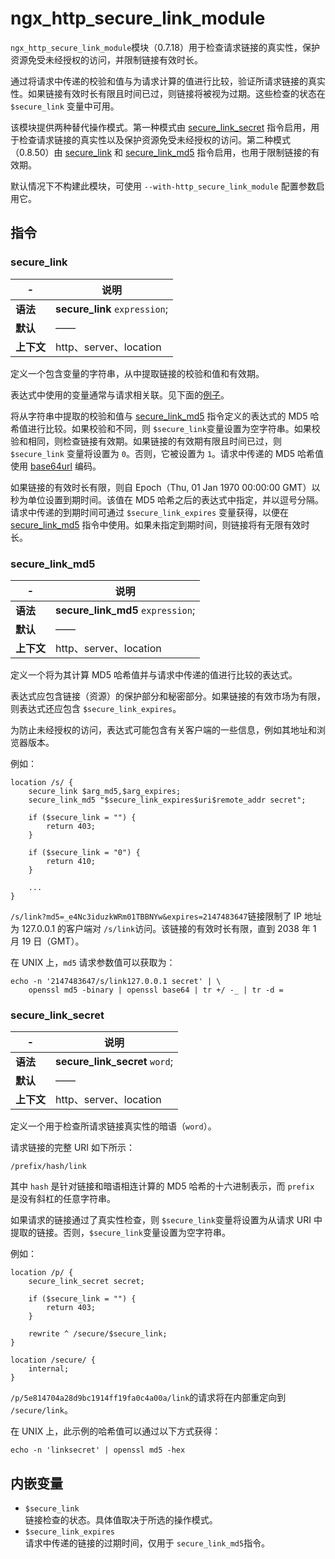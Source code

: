 # ngx_http_secure_link_module

​`ngx_http_secure_link_module`​ 模块（0.7.18）用于检查请求链接的真实性，保护资源免受未经授权的访问，并限制链接有效时长。

通过将请求中传递的校验和值与为请求计算的值进行比较，验证所请求链接的真实性。如果链接有效时长有限且时间已过，则链接将被视为过期。这些检查的状态在 `$secure_link`​ 变量中可用。

该模块提供两种替代操作模式。第一种模式由 [secure_link_secret](https://docshome.gitbook.io/nginx-docs/he-xin-gong-neng/http/ngx_http_secure_link_module#secure_link_secret) 指令启用，用于检查请求链接的真实性以及保护资源免受未经授权的访问。第二种模式（0.8.50）由 [secure_link](https://docshome.gitbook.io/nginx-docs/he-xin-gong-neng/http/ngx_http_secure_link_module#secure_link) 和 [secure_link_md5](https://docshome.gitbook.io/nginx-docs/he-xin-gong-neng/http/ngx_http_secure_link_module#secure_link_md5) 指令启用，也用于限制链接的有效期。

默认情况下不构建此模块，可使用 `--with-http_secure_link_module`​ 配置参数启用它。

## 指令

### secure\_link

|-|说明|
| ---| ------------------------|
|**语法**|**secure_link** `expression`​;|
|**默认**|——|
|**上下文**|http、server、location|

定义一个包含变量的字符串，从中提取链接的校验和值和有效期。

表达式中使用的变量通常与请求相关联。见下面的[例子](https://docshome.gitbook.io/nginx-docs/he-xin-gong-neng/http/ngx_http_secure_link_module#secure_link_md5)。

将从字符串中提取的校验和值与 [secure_link_md5](https://docshome.gitbook.io/nginx-docs/he-xin-gong-neng/http/ngx_http_secure_link_module#secure_link_md5) 指令定义的表达式的 MD5 哈希值进行比较。如果校验和不同，则 `$secure_link`​ 变量设置为空字符串。如果校验和相同，则检查链接有效期。如果链接的有效期有限且时间已过，则 `$secure_link`​ 变量将设置为 `0`​。否则，它被设置为 `1`​。请求中传递的 MD5 哈希值使用 [base64url](https://tools.ietf.org/html/rfc4648#section-5) 编码。

如果链接的有效时长有限，则自 Epoch（Thu, 01 Jan 1970 00:00:00 GMT）以秒为单位设置到期时间。该值在 MD5 哈希之后的表达式中指定，并以逗号分隔。请求中传递的到期时间可通过 `$secure_link_expires`​ 变量获得，以便在 [secure_link_md5](https://docshome.gitbook.io/nginx-docs/he-xin-gong-neng/http/ngx_http_secure_link_module#secure_link_md5) 指令中使用。如果未指定到期时间，则链接将有无限有效时长。

### secure\_link\_md5

|-|说明|
| ---| ------------------------|
|**语法**|**secure_link_md5** `expression`​;|
|**默认**|——|
|**上下文**|http、server、location|

定义一个将为其计算 MD5 哈希值并与请求中传递的值进行比较的表达式。

表达式应包含链接（资源）的保护部分和秘密部分。如果链接的有效市场为有限，则表达式还应包含 `$secure_link_expires`​。

为防止未经授权的访问，表达式可能包含有关客户端的一些信息，例如其地址和浏览器版本。

例如：

```
location /s/ {
    secure_link $arg_md5,$arg_expires;
    secure_link_md5 "$secure_link_expires$uri$remote_addr secret";

    if ($secure_link = "") {
        return 403;
    }

    if ($secure_link = "0") {
        return 410;
    }

    ...
}
```

​`/s/link?md5=_e4Nc3iduzkWRm01TBBNYw&expires=2147483647`​ 链接限制了 IP 地址为 127.0.0.1 的客户端对 `/s/link`​ 访问。该链接的有效时长有限，直到 2038 年 1 月 19 日（GMT）。

在 UNIX 上，`md5`​ 请求参数值可以获取为：

```
echo -n '2147483647/s/link127.0.0.1 secret' | \
    openssl md5 -binary | openssl base64 | tr +/ -_ | tr -d =
```

### secure\_link\_secret

|-|说明|
| ---| ------------------------|
|**语法**|**secure_link_secret** `word`​;|
|**默认**|——|
|**上下文**|http、server、location|

定义一个用于检查所请求链接真实性的暗语（`word`​）。

请求链接的完整 URI 如下所示：

```
/prefix/hash/link
```

其中 `hash`​ 是针对链接和暗语相连计算的 MD5 哈希的十六进制表示，而 `prefix`​ 是没有斜杠的任意字符串。

如果请求的链接通过了真实性检查，则 `$secure_link`​ 变量将设置为从请求 URI 中提取的链接。否则，`$secure_link`​ 变量设置为空字符串。

例如：

```
location /p/ {
    secure_link_secret secret;

    if ($secure_link = "") {
        return 403;
    }

    rewrite ^ /secure/$secure_link;
}

location /secure/ {
    internal;
}
```

​`/p/5e814704a28d9bc1914ff19fa0c4a00a/link`​ 的请求将在内部重定向到 `/secure/link`​。

在 UNIX 上，此示例的哈希值可以通过以下方式获得：

```
echo -n 'linksecret' | openssl md5 -hex
```

## 内嵌变量

* ​`$secure_link`​  
  链接检查的状态。具体值取决于所选的操作模式。
* ​`$secure_link_expires`​  
  请求中传递的链接的过期时间，仅用于 `secure_link_md5`​ 指令。

‍
